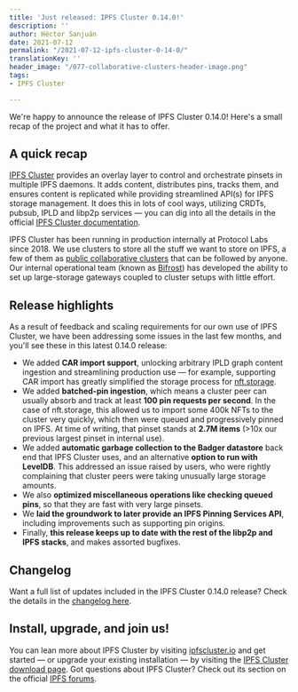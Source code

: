```yaml
---
title: 'Just released: IPFS Cluster 0.14.0!'
description: ''
author: Héctor Sanjuán
date: 2021-07-12
permalink: "/2021-07-12-ipfs-cluster-0-14-0/"
translationKey: ''
header_image: "/077-collaborative-clusters-header-image.png"
tags:
- IPFS Cluster

---
```

We're happy to announce the release of IPFS Cluster 0.14.0! Here's a small recap of the project and what it has to offer.

## A quick recap

[IPFS Cluster](https://ipfscluster.io) provides an overlay layer to control and orchestrate pinsets in multiple IPFS daemons. It adds content, distributes pins, tracks them, and ensures content is replicated while providing streamlined API(s) for IPFS storage management. It does this in lots of cool ways, utilizing CRDTs, pubsub, IPLD and libp2p services — you can dig into all the details in the official [IPFS Cluster documentation](https://ipfscluster.io/documentation/).

IPFS Cluster has been running in production internally at Protocol Labs since 2018. We use clusters to store all the stuff we want to store on IPFS, a few of them as [public collaborative clusters](https://collab.ipfscluster.io/) that can be followed by anyone. Our internal operational team (known as [Bifrost](https://en.wikipedia.org/wiki/Bifr%C3%B6st)) has developed the ability to set up large-storage gateways coupled to cluster setups with little effort.

## Release highlights

As a result of feedback and scaling requirements for our own use of IPFS Cluster, we have been addressing some issues in the last few months, and you'll see these in this latest 0.14.0 release:

* We added **CAR import support**, unlocking arbitrary IPLD graph content ingestion and streamlining production use — for example, supporting CAR import has greatly simplified the storage process for [nft.storage](https://nft.storage).
* We added **batched-pin ingestion**, which means a cluster peer can usually absorb and track at least **100 pin requests per second**. In the case of nft.storage, this allowed us to import some 400k NFTs to the cluster very quickly, which then were queued and progressively pinned on IPFS. At time of writing, that pinset stands at **2.7M items** (>10x our previous largest pinset in internal use).
* We added **automatic garbage collection to the Badger datastore** back end that IPFS Cluster uses, and an alternative **option to run with LevelDB**. This addressed an issue raised by users, who were rightly complaining that cluster peers were taking unusually large storage amounts.
* We also **optimized miscellaneous operations like checking queued pins**, so that they are fast with very large pinsets.
* We **laid the groundwork to later provide an IPFS Pinning Services API**, including improvements such as supporting pin origins.
* Finally, **this release keeps up to date with the rest of the libp2p and IPFS stacks**, and makes assorted bugfixes.

## Changelog

Want a full list of updates included in the IPFS Cluster 0.14.0 release? Check the details in the [changelog here](https://github.com/ipfs/ipfs-cluster/blob/master/CHANGELOG.md).

## Install, upgrade, and join us!

You can lean more about IPFS Cluster by visiting [ipfscluster.io](https://ipfscluster.io/) and get started — or upgrade your existing installation — by visiting the [IPFS Cluster download page](https://ipfscluster.io/download/). Got questions about IPFS Cluster? Check out its section on the official [IPFS forums](https://discuss.ipfs.tech/c/help/help-ipfs-cluster/24).